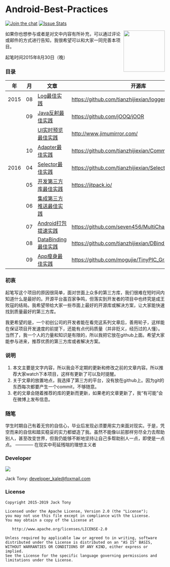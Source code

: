 # Android-Best-Practices

[![Join the chat](https://badges.gitter.im/Join%20Chat.svg)](https://gitter.im/tianzhijiexian/Android-Best-Practices?utm_source=badge&utm_medium=badge&utm_campaign=pr-badge&utm_content=badge)
[![Issue Stats](http://issuestats.com/github/tianzhijiexian/Android-Best-Practices/badge/issue?style=flat)](http://issuestats.com/github/tianzhijiexian/Android-Best-Practices)

<img align="right" src='https://raw.githubusercontent.com/tianzhijiexian/Android-Best-Practices/master/images/logo.png' width='130' height='130'/>

如果你也想参与或者是对文中内容有所补充，可以通过评论或邮件的方式进行告知，我很希望可以和大家一同完善本项目。  

起笔时间2015年8月30日（晚）  

### 目录   

年 | 月 | 文章 | 开源库
--- | --- | --- | ---
2015 | 08 | [Log最佳实践](http://www.jianshu.com/p/586c27e77e81)  | https://github.com/tianzhijiexian/logger  
     | 09 | [Java反射最佳实践](https://github.com/tianzhijiexian/Android-Best-Practices/blob/master/2015.9/reflect/reflect.md) | https://github.com/jOOQ/jOOR   
     |    | [UI实时预览最佳实践](https://github.com/tianzhijiexian/Android-Best-Practices/blob/master/2015.9/ui/ui.md) | http://www.jimumirror.com/
     | 10 | [Adapter最佳实践](https://www.zybuluo.com/shark0017/note/202443) | https://github.com/tianzhijiexian/CommonAdapter  
2016 | 04 | [Selector最佳实践](https://www.zybuluo.com/shark0017/note/333443) | https://github.com/tianzhijiexian/SelectorInjection  
     | 05 | [开发第三方库最佳实践](http://www.jianshu.com/p/0aacd419cb7e) | https://jitpack.io/
     | 06 | [集成第三方推送最佳实践](http://www.jianshu.com/p/d650d02a1c7a) |
     | 07 | [Android打包提速实践](http://www.jianshu.com/p/e456a5ac8613) | https://github.com/seven456/MultiChannelPackageTool
     | 08 | [DataBinding最佳实践](http://www.jianshu.com/p/1fcda521fcda) | https://github.com/tianzhijiexian/DBinding
     | 09 | [App瘦身最佳实践](http://www.jianshu.com/p/8f14679809b3) | https://github.com/mogujie/TinyPIC_Gradle_Plugin

### 初衷  
起笔写这个项目的原因很简单，面对世面上众多的第三方库，我们很难在短时间内知道什么是最好的。开源平台虽百家争鸣，但落实到开发者的项目中也终究是成王败寇的结局。我希望带给大家一些市面上最好的开源库或解决方案，让大家能快速找到质量最好的第三方库。   

我更希望的是，一个初创公司的开发者能在看完这系列文章后，善用轮子，这样能在保证项目开发速度的前提下，还能有点代码质量（并非贬义，经历过的人懂）。当然了，我一个人的力量和知识是有限的，所以我把它放在github上面。希望大家能参与进来，推荐优质的第三方库或者解决方案。

### 说明
1. 本文主要是文字内容，所以我会不定期的更新和修改之前的文章内容。所以推荐大家watch下本项目，这样有更新了可以及时提醒。   
2. 关于文章的放置地点，我选择了第三方的平台，没有放在github上。因为git的东西每次都要产生一个commit，不够随意。  
3. 老的文章会随着推荐的库的更新而更新，如果老的文章更新了，我“有可能”会在微博上发布信息。

### 随笔
学生时期自己有着无穷的自信心，毕业后发现必须要用实力来面对现实。于是，凭空而来的自信和踏实稳妥的实力都塑造了我。虽然不能像以前那样穷尽全力去帮助别人，甚至改变世界，但我仍能够不断地坚持让自己多帮助别人一点，即使是一点点。     ———— 在现实中苟延残喘的理想主义者

### Developer  

![](https://avatars3.githubusercontent.com/u/9552155?v=3&s=460)   

Jack Tony: <developer_kale@foxmail.com>  

### License

    Copyright 2015-2019 Jack Tony

    Licensed under the Apache License, Version 2.0 (the "License");
    you may not use this file except in compliance with the License.
    You may obtain a copy of the License at

       http://www.apache.org/licenses/LICENSE-2.0

    Unless required by applicable law or agreed to in writing, software
    distributed under the License is distributed on an "AS IS" BASIS,
    WITHOUT WARRANTIES OR CONDITIONS OF ANY KIND, either express or implied.
    See the License for the specific language governing permissions and
    limitations under the License.

